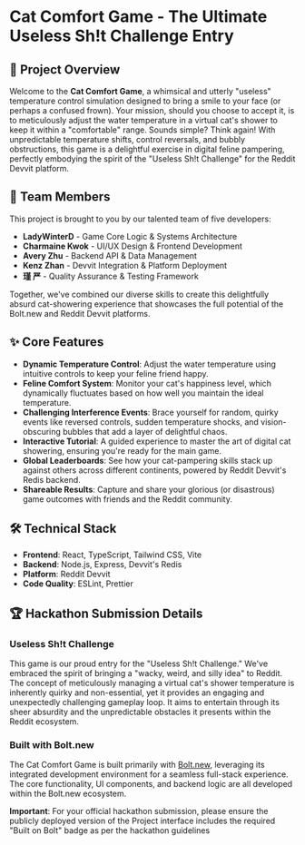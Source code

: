# Cat Comfort Game - The Ultimate Useless Sh!t Challenge Entry

## 🛁 Project Overview

Welcome to the **Cat Comfort Game**, a whimsical and utterly "useless" temperature control simulation designed to bring a smile to your face (or perhaps a confused frown). Your mission, should you choose to accept it, is to meticulously adjust the water temperature in a virtual cat's shower to keep it within a "comfortable" range. Sounds simple? Think again! With unpredictable temperature shifts, control reversals, and bubbly obstructions, this game is a delightful exercise in digital feline pampering, perfectly embodying the spirit of the "Useless Sh!t Challenge" for the Reddit Devvit platform.

## 👥 Team Members

This project is brought to you by our talented team of five developers:

- **LadyWinterD** - Game Core Logic & Systems Architecture
- **Charmaine Kwok** - UI/UX Design & Frontend Development  
- **Avery Zhu** - Backend API & Data Management
- **Kenz Zhan** - Devvit Integration & Platform Deployment
- **瑾 严** - Quality Assurance & Testing Framework

Together, we've combined our diverse skills to create this delightfully absurd cat-showering experience that showcases the full potential of the Bolt.new and Reddit Devvit platforms.

## ✨ Core Features

*   **Dynamic Temperature Control**: Adjust the water temperature using intuitive controls to keep your feline friend happy.
*   **Feline Comfort System**: Monitor your cat's happiness level, which dynamically fluctuates based on how well you maintain the ideal temperature.
*   **Challenging Interference Events**: Brace yourself for random, quirky events like reversed controls, sudden temperature shocks, and vision-obscuring bubbles that add a layer of delightful chaos.
*   **Interactive Tutorial**: A guided experience to master the art of digital cat showering, ensuring you're ready for the main game.
*   **Global Leaderboards**: See how your cat-pampering skills stack up against others across different continents, powered by Reddit Devvit's Redis backend.
*   **Shareable Results**: Capture and share your glorious (or disastrous) game outcomes with friends and the Reddit community.

## 🛠️ Technical Stack

*   **Frontend**: React, TypeScript, Tailwind CSS, Vite
*   **Backend**: Node.js, Express, Devvit's Redis
*   **Platform**: Reddit Devvit
*   **Code Quality**: ESLint, Prettier

## 🏆 Hackathon Submission Details

### Useless Sh!t Challenge

This game is our proud entry for the "Useless Sh!t Challenge." We've embraced the spirit of bringing a "wacky, weird, and silly idea" to Reddit. The concept of meticulously managing a virtual cat's shower temperature is inherently quirky and non-essential, yet it provides an engaging and unexpectedly challenging gameplay loop. It aims to entertain through its sheer absurdity and the unpredictable obstacles it presents within the Reddit ecosystem.

### Built with Bolt.new

The Cat Comfort Game is built primarily with [Bolt.new](https://bolt.new/), leveraging its integrated development environment for a seamless full-stack experience. The core functionality, UI components, and backend logic are all developed within the Bolt.new ecosystem.

**Important**: For your official hackathon submission, please ensure the publicly deployed version of the Project interface includes the required "Built on Bolt" badge as per the hackathon guidelines
